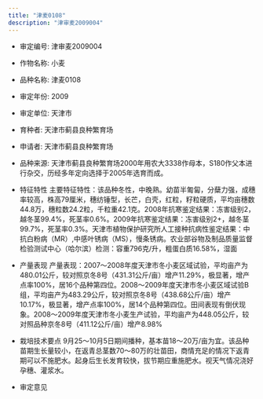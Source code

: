 ```yaml
---
title: "津麦0108"
description: "津审麦2009004"
---
```

* 审定编号:  津审麦2009004

*  作物名称:  小麦

*  品种名称:  津麦0108

*  审定年份:  2009

*  审定单位:  天津市

* 育种者:  天津市蓟县良种繁育场

*  申请者:  天津市蓟县良种繁育场

*  品种来源:  天津市蓟县良种繁育场2000年用农大3338作母本，S180作父本进行杂交，历经多年定向选择于2005年选育而成。

*  特征特性
主要特征特性：该品种冬性，中晚熟。幼苗半匍匐，分蘖力强，成穗率较高，株高79厘米，穗纺锤型，长芒，白壳，红粒，籽粒硬质，平均亩穗数44.8万，穗粒数24.2粒，千粒重42.1克。2008年抗寒鉴定结果：冻害级别2，越冬茎99.4%，死茎率0.6%。2009年抗寒鉴定结果：冻害级别2+，越冬茎99.7%，死茎率0.3%。天津市植物保护研究所人工接种抗病性鉴定结果：中抗白粉病（MR）,中感叶锈病（MS），慢条锈病。农业部谷物及制品质量监督检验测试中心（哈尔滨）检测：容重796克/升，粗蛋白质16.58%，湿面

*  产量表现
产量表现：2007～2008年度天津市冬小麦区域试验，平均亩产为480.01公斤，较对照京冬8号（431.31公斤/亩）增产11.29%，极显著，增产点率100%，居16个品种第四位。2008～2009年度天津市冬小麦区域试验B组，平均亩产为483.29公斤，较对照京冬8号（438.68公斤/亩）增产10.17%，极显著，增产点率100%，居14个品种第四位。田间表现有倒伏现象。2008～2009年度天津市冬小麦生产试验，平均亩产为448.05公斤，较对照品种京冬8号（411.12公斤/亩）增产8.98%

*  栽培技术要点
9月25～10月5日期间播种，基本苗18～20万/亩为宜。该品种苗期生长量较小，在返青总茎数70～80万的壮苗田，商情充足的情况下返青期可以不施肥水。起身后生长发育较快，拔节期应重施肥水。视天气情况浇好孕穗、灌浆水。


*  审定意见

